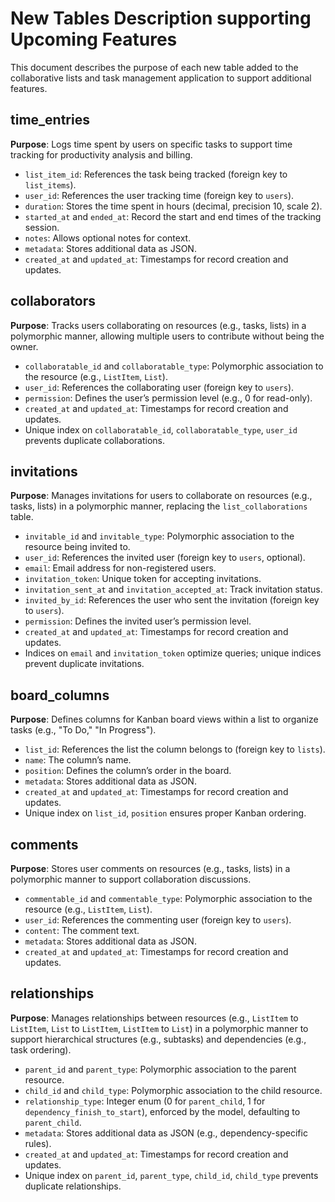 # New Tables Description supporting Upcoming Features

This document describes the purpose of each new table added to the collaborative lists and task management application to support additional features.

## time_entries
**Purpose**: Logs time spent by users on specific tasks to support time tracking for productivity analysis and billing.
- `list_item_id`: References the task being tracked (foreign key to `list_items`).
- `user_id`: References the user tracking time (foreign key to `users`).
- `duration`: Stores the time spent in hours (decimal, precision 10, scale 2).
- `started_at` and `ended_at`: Record the start and end times of the tracking session.
- `notes`: Allows optional notes for context.
- `metadata`: Stores additional data as JSON.
- `created_at` and `updated_at`: Timestamps for record creation and updates.

## collaborators
**Purpose**: Tracks users collaborating on resources (e.g., tasks, lists) in a polymorphic manner, allowing multiple users to contribute without being the owner.
- `collaboratable_id` and `collaboratable_type`: Polymorphic association to the resource (e.g., `ListItem`, `List`).
- `user_id`: References the collaborating user (foreign key to `users`).
- `permission`: Defines the user’s permission level (e.g., 0 for read-only).
- `created_at` and `updated_at`: Timestamps for record creation and updates.
- Unique index on `collaboratable_id`, `collaboratable_type`, `user_id` prevents duplicate collaborations.

## invitations
**Purpose**: Manages invitations for users to collaborate on resources (e.g., tasks, lists) in a polymorphic manner, replacing the `list_collaborations` table.
- `invitable_id` and `invitable_type`: Polymorphic association to the resource being invited to.
- `user_id`: References the invited user (foreign key to `users`, optional).
- `email`: Email address for non-registered users.
- `invitation_token`: Unique token for accepting invitations.
- `invitation_sent_at` and `invitation_accepted_at`: Track invitation status.
- `invited_by_id`: References the user who sent the invitation (foreign key to `users`).
- `permission`: Defines the invited user’s permission level.
- `created_at` and `updated_at`: Timestamps for record creation and updates.
- Indices on `email` and `invitation_token` optimize queries; unique indices prevent duplicate invitations.

## board_columns
**Purpose**: Defines columns for Kanban board views within a list to organize tasks (e.g., "To Do," "In Progress").
- `list_id`: References the list the column belongs to (foreign key to `lists`).
- `name`: The column’s name.
- `position`: Defines the column’s order in the board.
- `metadata`: Stores additional data as JSON.
- `created_at` and `updated_at`: Timestamps for record creation and updates.
- Unique index on `list_id`, `position` ensures proper Kanban ordering.

## comments
**Purpose**: Stores user comments on resources (e.g., tasks, lists) in a polymorphic manner to support collaboration discussions.
- `commentable_id` and `commentable_type`: Polymorphic association to the resource (e.g., `ListItem`, `List`).
- `user_id`: References the commenting user (foreign key to `users`).
- `content`: The comment text.
- `metadata`: Stores additional data as JSON.
- `created_at` and `updated_at`: Timestamps for record creation and updates.

## relationships
**Purpose**: Manages relationships between resources (e.g., `ListItem` to `ListItem`, `List` to `ListItem`, `ListItem` to `List`) in a polymorphic manner to support hierarchical structures (e.g., subtasks) and dependencies (e.g., task ordering).
- `parent_id` and `parent_type`: Polymorphic association to the parent resource.
- `child_id` and `child_type`: Polymorphic association to the child resource.
- `relationship_type`: Integer enum (0 for `parent_child`, 1 for `dependency_finish_to_start`), enforced by the model, defaulting to `parent_child`.
- `metadata`: Stores additional data as JSON (e.g., dependency-specific rules).
- `created_at` and `updated_at`: Timestamps for record creation and updates.
- Unique index on `parent_id`, `parent_type`, `child_id`, `child_type` prevents duplicate relationships.